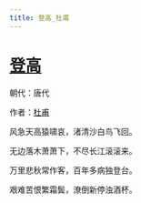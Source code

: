 ```yaml
---
title: 登高_杜甫
---
```


# [登高](http://so.gushiwen.org/view_11098.aspx)

朝代：唐代

作者：[杜甫](http://so.gushiwen.org/author_474.aspx)

风急天高猿啸哀，渚清沙白鸟飞回。

无边落木萧萧下，不尽长江滚滚来。

万里悲秋常作客，百年多病独登台。

艰难苦恨繁霜鬓，潦倒新停浊酒杯。